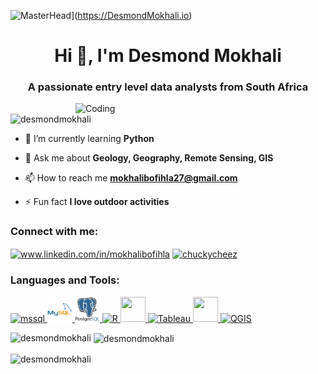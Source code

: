 ![MasterHead](https://mybrand.schroders.com/m/74d216bff82d9a81/original/geospatial.jpg)](https://DesmondMokhali.io)
<h1 align="center">Hi 👋, I'm Desmond Mokhali</h1>
<h3 align="center">A passionate entry level data analysts from South Africa</h3>
<img align="right" alt="Coding" width="400" src="https://miro.medium.com/max/1400/0*cPrF_XMe7U6atYgM.gif">

<p align="left"> <img src="https://komarev.com/ghpvc/?username=desmondmokhali&label=Profile%20views&color=0e75b6&style=flat" alt="desmondmokhali" /> </p>

- 🌱 I’m currently learning **Python**

- 💬 Ask me about **Geology, Geography, Remote Sensing, GIS**

- 📫 How to reach me **mokhalibofihla27@gmail.com**

- ⚡ Fun fact **I love outdoor activities**

<h3 align="left">Connect with me:</h3>
<p align="left">
<a href="https://linkedin.com/in/www.linkedin.com/in/mokhalibofihla" target="blank"><img align="center" src="https://raw.githubusercontent.com/rahuldkjain/github-profile-readme-generator/master/src/images/icons/Social/linked-in-alt.svg" alt="www.linkedin.com/in/mokhalibofihla" height="30" width="40" /></a>
<a href="https://instagram.com/chuckycheez" target="blank"><img align="center" src="https://raw.githubusercontent.com/rahuldkjain/github-profile-readme-generator/master/src/images/icons/Social/instagram.svg" alt="chuckycheez" height="30" width="40" /></a>
</p>

<h3 align="left">Languages and Tools:</h3>
<p align="left"> <a href="https://www.microsoft.com/en-us/sql-server" target="_blank" rel="noreferrer"> <img src="https://www.svgrepo.com/show/303229/microsoft-sql-server-logo.svg" alt="mssql" width="40" height="40"/> </a> <a href="https://www.mysql.com/" target="_blank" rel="noreferrer"> <img src="https://raw.githubusercontent.com/devicons/devicon/master/icons/mysql/mysql-original-wordmark.svg" alt="mysql" width="40" height="40"/> </a> <a href="https://www.postgresql.org" target="_blank" rel="noreferrer"> <img src="https://raw.githubusercontent.com/devicons/devicon/master/icons/postgresql/postgresql-original-wordmark.svg" alt="postgresql" width="40" height="40"/> </a> <a href="https://www.r-project.org/" target="_blank" rel="noreferrer"> <img src="https://www.logo.wine/a/logo/R_(programming_language)/R_(programming_language)-Logo.wine.svg" alt="R" width="40" height="40"/> </a> <a href="https://www.microsoft.com/en-za/microsoft-365/excel" target="_blank" rel="noreferrer"> <img src="https://seeklogo.com/images/M/microsoft-excel-logo-68206F4C93-seeklogo.com.png" width="40" height="40"/> </a> <a href="https://www.tableau.com/" target="_blank" rel="noreferrer"> <img src="https://www.lib.washington.edu/dataservices/images/Tableau_Software_logo.png/image" alt="Tableau" width="40" height="40"/> </a> <a href="https://www.esri.com/en-us/arcgis/about-arcgis/overview" target="_blank" rel="noreferrer"> <img src="https://upload.wikimedia.org/wikipedia/commons/thumb/d/df/ArcGIS_logo.png/600px-ArcGIS_logo.png" width="40" height="40"/><a href="https://www.qgis.org/en/site/" target="_blank" rel="noreferrer"> <img src="https://upload.wikimedia.org/wikipedia/commons/thumb/9/91/QGIS_logo_new.svg/1200px-QGIS_logo_new.svg.png" alt="QGIS" width="40" height="40"/> </a> </p>

<p><img align="left" src="https://github-readme-stats.vercel.app/api/top-langs?username=desmondmokhali&show_icons=true&locale=en&layout=compact" alt="desmondmokhali" /></p>

<p>&nbsp;<img align="center" src="https://github-readme-stats.vercel.app/api?username=desmondmokhali&show_icons=true&locale=en" alt="desmondmokhali" /></p>

<p><img align="center" src="https://github-readme-streak-stats.herokuapp.com/?user=desmondmokhali&" alt="desmondmokhali" /></p>
